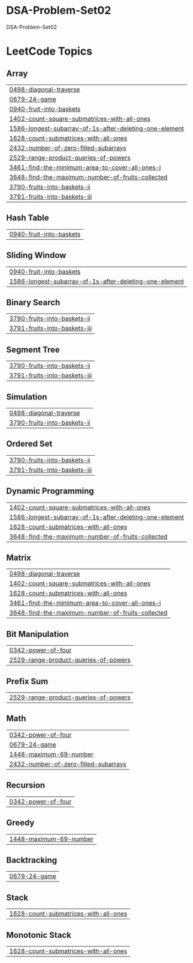 # DSA-Problem-Set02
DSA-Problem-Set02

<!---LeetCode Topics Start-->
# LeetCode Topics
## Array
|  |
| ------- |
| [0498-diagonal-traverse](https://github.com/vinaygautam93/DSA-Problem-Set02/tree/master/0498-diagonal-traverse) |
| [0679-24-game](https://github.com/vinaygautam93/DSA-Problem-Set02/tree/master/0679-24-game) |
| [0940-fruit-into-baskets](https://github.com/vinaygautam93/DSA-Problem-Set02/tree/master/0940-fruit-into-baskets) |
| [1402-count-square-submatrices-with-all-ones](https://github.com/vinaygautam93/DSA-Problem-Set02/tree/master/1402-count-square-submatrices-with-all-ones) |
| [1586-longest-subarray-of-1s-after-deleting-one-element](https://github.com/vinaygautam93/DSA-Problem-Set02/tree/master/1586-longest-subarray-of-1s-after-deleting-one-element) |
| [1628-count-submatrices-with-all-ones](https://github.com/vinaygautam93/DSA-Problem-Set02/tree/master/1628-count-submatrices-with-all-ones) |
| [2432-number-of-zero-filled-subarrays](https://github.com/vinaygautam93/DSA-Problem-Set02/tree/master/2432-number-of-zero-filled-subarrays) |
| [2529-range-product-queries-of-powers](https://github.com/vinaygautam93/DSA-Problem-Set02/tree/master/2529-range-product-queries-of-powers) |
| [3461-find-the-minimum-area-to-cover-all-ones-i](https://github.com/vinaygautam93/DSA-Problem-Set02/tree/master/3461-find-the-minimum-area-to-cover-all-ones-i) |
| [3648-find-the-maximum-number-of-fruits-collected](https://github.com/vinaygautam93/DSA-Problem-Set02/tree/master/3648-find-the-maximum-number-of-fruits-collected) |
| [3790-fruits-into-baskets-ii](https://github.com/vinaygautam93/DSA-Problem-Set02/tree/master/3790-fruits-into-baskets-ii) |
| [3791-fruits-into-baskets-iii](https://github.com/vinaygautam93/DSA-Problem-Set02/tree/master/3791-fruits-into-baskets-iii) |
## Hash Table
|  |
| ------- |
| [0940-fruit-into-baskets](https://github.com/vinaygautam93/DSA-Problem-Set02/tree/master/0940-fruit-into-baskets) |
## Sliding Window
|  |
| ------- |
| [0940-fruit-into-baskets](https://github.com/vinaygautam93/DSA-Problem-Set02/tree/master/0940-fruit-into-baskets) |
| [1586-longest-subarray-of-1s-after-deleting-one-element](https://github.com/vinaygautam93/DSA-Problem-Set02/tree/master/1586-longest-subarray-of-1s-after-deleting-one-element) |
## Binary Search
|  |
| ------- |
| [3790-fruits-into-baskets-ii](https://github.com/vinaygautam93/DSA-Problem-Set02/tree/master/3790-fruits-into-baskets-ii) |
| [3791-fruits-into-baskets-iii](https://github.com/vinaygautam93/DSA-Problem-Set02/tree/master/3791-fruits-into-baskets-iii) |
## Segment Tree
|  |
| ------- |
| [3790-fruits-into-baskets-ii](https://github.com/vinaygautam93/DSA-Problem-Set02/tree/master/3790-fruits-into-baskets-ii) |
| [3791-fruits-into-baskets-iii](https://github.com/vinaygautam93/DSA-Problem-Set02/tree/master/3791-fruits-into-baskets-iii) |
## Simulation
|  |
| ------- |
| [0498-diagonal-traverse](https://github.com/vinaygautam93/DSA-Problem-Set02/tree/master/0498-diagonal-traverse) |
| [3790-fruits-into-baskets-ii](https://github.com/vinaygautam93/DSA-Problem-Set02/tree/master/3790-fruits-into-baskets-ii) |
## Ordered Set
|  |
| ------- |
| [3790-fruits-into-baskets-ii](https://github.com/vinaygautam93/DSA-Problem-Set02/tree/master/3790-fruits-into-baskets-ii) |
| [3791-fruits-into-baskets-iii](https://github.com/vinaygautam93/DSA-Problem-Set02/tree/master/3791-fruits-into-baskets-iii) |
## Dynamic Programming
|  |
| ------- |
| [1402-count-square-submatrices-with-all-ones](https://github.com/vinaygautam93/DSA-Problem-Set02/tree/master/1402-count-square-submatrices-with-all-ones) |
| [1586-longest-subarray-of-1s-after-deleting-one-element](https://github.com/vinaygautam93/DSA-Problem-Set02/tree/master/1586-longest-subarray-of-1s-after-deleting-one-element) |
| [1628-count-submatrices-with-all-ones](https://github.com/vinaygautam93/DSA-Problem-Set02/tree/master/1628-count-submatrices-with-all-ones) |
| [3648-find-the-maximum-number-of-fruits-collected](https://github.com/vinaygautam93/DSA-Problem-Set02/tree/master/3648-find-the-maximum-number-of-fruits-collected) |
## Matrix
|  |
| ------- |
| [0498-diagonal-traverse](https://github.com/vinaygautam93/DSA-Problem-Set02/tree/master/0498-diagonal-traverse) |
| [1402-count-square-submatrices-with-all-ones](https://github.com/vinaygautam93/DSA-Problem-Set02/tree/master/1402-count-square-submatrices-with-all-ones) |
| [1628-count-submatrices-with-all-ones](https://github.com/vinaygautam93/DSA-Problem-Set02/tree/master/1628-count-submatrices-with-all-ones) |
| [3461-find-the-minimum-area-to-cover-all-ones-i](https://github.com/vinaygautam93/DSA-Problem-Set02/tree/master/3461-find-the-minimum-area-to-cover-all-ones-i) |
| [3648-find-the-maximum-number-of-fruits-collected](https://github.com/vinaygautam93/DSA-Problem-Set02/tree/master/3648-find-the-maximum-number-of-fruits-collected) |
## Bit Manipulation
|  |
| ------- |
| [0342-power-of-four](https://github.com/vinaygautam93/DSA-Problem-Set02/tree/master/0342-power-of-four) |
| [2529-range-product-queries-of-powers](https://github.com/vinaygautam93/DSA-Problem-Set02/tree/master/2529-range-product-queries-of-powers) |
## Prefix Sum
|  |
| ------- |
| [2529-range-product-queries-of-powers](https://github.com/vinaygautam93/DSA-Problem-Set02/tree/master/2529-range-product-queries-of-powers) |
## Math
|  |
| ------- |
| [0342-power-of-four](https://github.com/vinaygautam93/DSA-Problem-Set02/tree/master/0342-power-of-four) |
| [0679-24-game](https://github.com/vinaygautam93/DSA-Problem-Set02/tree/master/0679-24-game) |
| [1448-maximum-69-number](https://github.com/vinaygautam93/DSA-Problem-Set02/tree/master/1448-maximum-69-number) |
| [2432-number-of-zero-filled-subarrays](https://github.com/vinaygautam93/DSA-Problem-Set02/tree/master/2432-number-of-zero-filled-subarrays) |
## Recursion
|  |
| ------- |
| [0342-power-of-four](https://github.com/vinaygautam93/DSA-Problem-Set02/tree/master/0342-power-of-four) |
## Greedy
|  |
| ------- |
| [1448-maximum-69-number](https://github.com/vinaygautam93/DSA-Problem-Set02/tree/master/1448-maximum-69-number) |
## Backtracking
|  |
| ------- |
| [0679-24-game](https://github.com/vinaygautam93/DSA-Problem-Set02/tree/master/0679-24-game) |
## Stack
|  |
| ------- |
| [1628-count-submatrices-with-all-ones](https://github.com/vinaygautam93/DSA-Problem-Set02/tree/master/1628-count-submatrices-with-all-ones) |
## Monotonic Stack
|  |
| ------- |
| [1628-count-submatrices-with-all-ones](https://github.com/vinaygautam93/DSA-Problem-Set02/tree/master/1628-count-submatrices-with-all-ones) |
<!---LeetCode Topics End-->